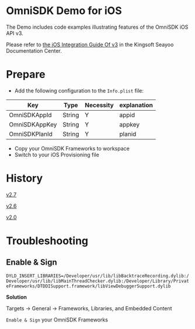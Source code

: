 # OmniSDK Demo for iOS

The Demo includes code examples illustrating features of the OmniSDK iOS API v3.

Please refer to [the iOS Integration Guide Of v3](https://docs.seayoo.com/sdk/getting-started/ios/quick-start/api/v3/) in the Kingsoft Seayoo Documentation Center.


# Prepare

- Add the following configuration to the `Info.plist` file:

| Key           | Type   | Necessity | explanation |
| ------------- | ------ | -------- | -------- |
| OmniSDKAppId  | String | Y        | appid    |
| OmniSDKAppKey | String | Y        | appkey   |
| OmniSDKPlanId | String | Y        | planid |

- Copy your OmniSDK Frameworks to workspace
- Switch to your iOS Provisioning file

# History
[v2.7](https://github.com/kingsoftgames/omnisdk-ios-demo/releases/tag/v2.7)

[v2.6](https://github.com/kingsoftgames/omnisdk-ios-demo/releases/tag/v2.6)

[v2.0](https://github.com/kingsoftgames/omnisdk-ios-demo/releases/tag/v2.0)

# Troubleshooting

## Enable & Sign

`DYLD_INSERT_LIBRARIES=/Developer/usr/lib/libBacktraceRecording.dylib:/Developer/usr/lib/libMainThreadChecker.dylib:/Developer/Library/PrivateFrameworks/DTDDISupport.framework/libViewDebuggerSupport.dylib`

**Solution**

Targets -> General -> Frameworks, Libraries, and Embedded Content

`Enable & Sign` your OmniSDK Frameworks
